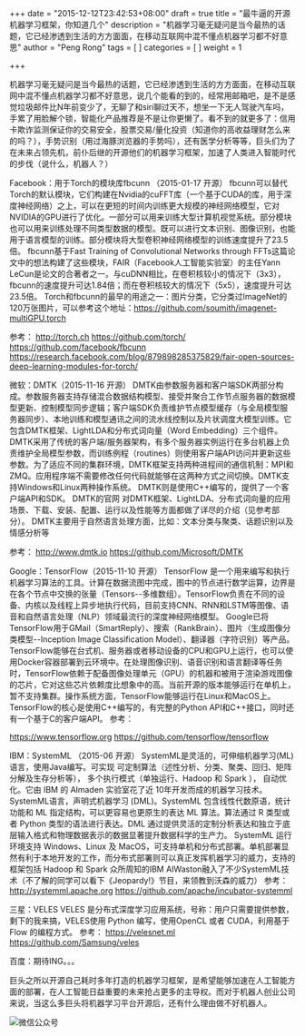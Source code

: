 +++
date = "2015-12-12T23:42:53+08:00"
draft = true
title = "最牛逼的开源机器学习框架，你知道几个"
description = "机器学习毫无疑问是当今最热的话题，它已经渗透到生活的方方面面，在移动互联网中混不懂点机器学习都不好意思"
author = "Peng Rong"
tags = [
]
categories = [
]
weight = 1

+++

机器学习毫无疑问是当今最热的话题，它已经渗透到生活的方方面面，在移动互联网中混不懂点机器学习都不好意思，说几个能看的到的，经常用邮箱吧，是不是感觉垃圾邮件比N年前变少了，无聊了和siri聊过天不，想坐一下无人驾驶汽车吗，手累了用脸解个锁，智能化产品推荐是不是让你更懒了。看不到的就更多了：信用卡欺诈监测保证你的交易安全，股票交易/量化投资（知道你的高收益理财怎么来的吗？），手势识别（用过海豚浏览器的手势吗），还有医学分析等等，巨头们为了在未来占领先机，前仆后继的开源他们的机器学习框架，加速了人类进入智能时代的步伐（说什么，机器人？）

Facebook：用于Torch的模块库fbcunn （2015-01-17 开源）
fbcunn可以替代Torch的默认模块，它们构建在Nvidia的cuFFT库（一个基于CUDA的库，用于深度神经网络）之上，可以在更短的时间内训练更大规模的神经网络模型，它对NVIDIA的GPU进行了优化。一部分可以用来训练大型计算机视觉系统。部分模块也可以用来训练处理不同类型数据的模型。既可以进行文本识别、图像识别，也能用于语言模型的训练。部分模块将大型卷积神经网络模型的训练速度提升了23.5倍。
fbcunn基于Fast Training of Convolutional Networks through FFTs这篇论文中的想法构建了这些模块，FAIR（Facebook人工智能实验室）的主任Yann LeCun是论文的合著者之一。与cuDNN相比，在卷积核较小的情况下（3x3），fbcunn的速度提升可达1.84倍；而在卷积核较大的情况下（5x5），速度提升可达23.5倍。
Torch和fbcunn的最早的用途之一：图片分类，它分类过ImageNet的120万张图片，可以参考这个地址：https://github.com/soumith/imagenet-multiGPU.torch

参考：
http://torch.ch
https://github.com/torch/
https://github.com/facebook/fbcunn
https://research.facebook.com/blog/879898285375829/fair-open-sources-deep-learning-modules-for-torch/

微软：DMTK（2015-11-16 开源）
DMTK由参数服务器和客户端SDK两部分构成。参数服务器支持存储混合数据结构模型、接受并聚合工作节点服务器的数据模型更新、控制模型同步逻辑；客户端SDK负责维护节点模型缓存（与全局模型服务器同步）、本地训练和模型通讯之间的流水线控制以及片状调度大模型训练。它包含DMTK框架、LightLDA和分布式词向量（Word Embedding）三个组件。
DMTK采用了传统的客户端/服务器架构，有多个服务器实例运行在多台机器上负责维护全局模型参数，而训练例程（routines）则使用客户端API访问并更新这些参数。为了适应不同的集群环境，DMTK框架支持两种进程间的通信机制：MPI和ZMQ。应用程序端不需要修改任何代码就能够在这两种方式之间切换。DMTK支持Windows和Linux两种操作系统。
DMTK则是使用C++编写的，提供了一个客户端API和SDK。 DMTK的官网 对DMTK框架、LightLDA、分布式词向量的应用场景、下载、安装、配置、运行以及性能等方面都做了详尽的介绍（见参考部分）。
DMTK主要用于自然语言处理方面，比如：文本分类与聚类、话题识别以及情感分析等

参考：
http://www.dmtk.io
https://github.com/Microsoft/DMTK

Google：TensorFlow（2015-11-10 开源）
TensorFlow 是一个用来编写和执行机器学习算法的工具。计算在数据流图中完成，图中的节点进行数学运算，边界是在各个节点中交换的张量（Tensors--多维数组）。TensorFlow负责在不同的设备、内核以及线程上异步地执行代码，目前支持CNN、RNN和LSTM等图像、语音和自然语言处理（NLP）领域最流行的深度神经网络模型。
Google已将TensorFlow用于GMail（SmartReply）、搜索（RankBrain）、图片（生成图像分类模型--Inception Image Classification Model）、翻译器（字符识别）等产品。
TensorFlow能够在台式机、服务器或者移动设备的CPU和GPU上运行，也可以使用Docker容器部署到云环境中。在处理图像识别、语音识别和语言翻译等任务时，TensorFlow依赖于配备图像处理单元（GPU）的机器和被用于渲染游戏图像的芯片，它对这些芯片依赖度比想象中的高。当前开源的版本能够运行在单机上，暂不支持集群。操作系统方面，TensorFlow能够运行在Linux和MacOS上。
TensorFlow的核心是使用C++编写的，有完整的Python API和C++接口，同时还有一个基于C的客户端API。
参考：

https://www.tensorflow.org
https://github.com/tensorflow/tensorflow

IBM：SystemML （2015-06 开源）
SystemML是灵活的，可伸缩机器学习(ML) 语言，使用Java编写。可实现 可定制算法（述性分析、分类、聚类、回归、矩阵分解及生存分析等）， 多个执行模式（单独运行、Hadoop 和 Spark ）， 自动优化。它由 IBM 的 Almaden 实验室花了近 10年开发而成的机器学习技术。
SystemML语言，声明式机器学习 (DML)。SystemML 包含线性代数原语，统计功能和 ML 指定结构，可以更容易也更原生的表达 ML 算法。算法通过 R 类型或者 Python 类型的语法进行表达。DML 通过提供灵活的定制分析表达和独立于底层输入格式和物理数据表示的数据显著提升数据科学的生产力。
SystemML 运行环境支持 Windows、Linux 及 MacOS，可支持单机和分布式部署。单机部署显然有利于本地开发的工作，而分布式部署则可以真正发挥机器学习的威力，支持的框架包括 Hadoop 和 Spark
众所周知的IBM AIWaston融入了不少SystemML技术（不了解的同学可以看下《Jeopardy!》节目，来领教到沃森的威力）
参考：
http://systemml.apache.org
https://github.com/apache/incubator-systemml

三星：VELES
VELES 是分布式深度学习应用系统，号称：用户只需要提供参数，剩下的我来搞，VELES使用 Python 编写，使用OpenCL 或者 CUDA，利用基于Flow 的编程方式。
参考：
https://velesnet.ml
https://github.com/Samsung/veles

百度：期待ING。。。

巨头之所以开源自己耗时多年打造的机器学习框架，是希望能够加速在人工智能方面的部署，在人工智能日益重要的未来抢占更多的主导权。而对于机器人创业公司来说，当这么多巨头将机器学习平台开源后，还有什么理由做不好机器人。

![微信公众号](/img/qrcode_for_beluga.jpg)
